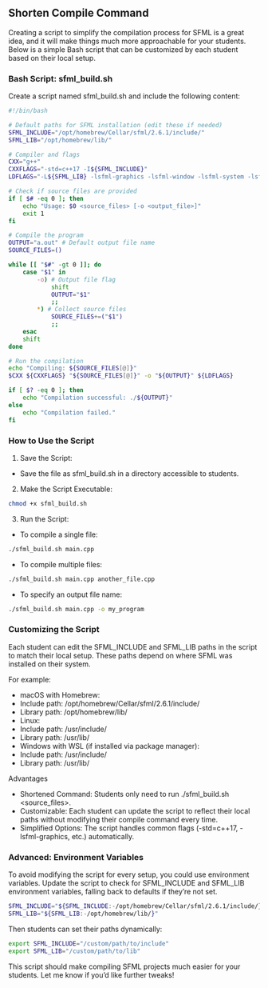## Shorten Compile Command

Creating a script to simplify the compilation process for SFML is a great idea, and it will make things much more approachable for your students. Below is a simple Bash script that can be customized by each student based on their local setup.

### Bash Script: sfml_build.sh

Create a script named sfml_build.sh and include the following content:

```bash
#!/bin/bash

# Default paths for SFML installation (edit these if needed)
SFML_INCLUDE="/opt/homebrew/Cellar/sfml/2.6.1/include/"
SFML_LIB="/opt/homebrew/lib/"

# Compiler and flags
CXX="g++"
CXXFLAGS="-std=c++17 -I${SFML_INCLUDE}"
LDFLAGS="-L${SFML_LIB} -lsfml-graphics -lsfml-window -lsfml-system -lsfml-network"

# Check if source files are provided
if [ $# -eq 0 ]; then
    echo "Usage: $0 <source_files> [-o <output_file>]"
    exit 1
fi

# Compile the program
OUTPUT="a.out" # Default output file name
SOURCE_FILES=()

while [[ "$#" -gt 0 ]]; do
    case "$1" in
        -o) # Output file flag
            shift
            OUTPUT="$1"
            ;;
        *) # Collect source files
            SOURCE_FILES+=("$1")
            ;;
    esac
    shift
done

# Run the compilation
echo "Compiling: ${SOURCE_FILES[@]}"
$CXX ${CXXFLAGS} "${SOURCE_FILES[@]}" -o "${OUTPUT}" ${LDFLAGS}

if [ $? -eq 0 ]; then
    echo "Compilation successful: ./${OUTPUT}"
else
    echo "Compilation failed."
fi
```

### How to Use the Script

1. Save the Script:

- Save the file as sfml_build.sh in a directory accessible to students.

2. Make the Script Executable:

```bash
chmod +x sfml_build.sh
```

3. Run the Script:

- To compile a single file:

```bash
./sfml_build.sh main.cpp
```

- To compile multiple files:

```bash
./sfml_build.sh main.cpp another_file.cpp
```

- To specify an output file name:

```bash
./sfml_build.sh main.cpp -o my_program
```

### Customizing the Script

Each student can edit the SFML_INCLUDE and SFML_LIB paths in the script to match their local setup. These paths depend on where SFML was installed on their system.

For example:

- macOS with Homebrew:
- Include path: /opt/homebrew/Cellar/sfml/2.6.1/include/
- Library path: /opt/homebrew/lib/
- Linux:
- Include path: /usr/include/
- Library path: /usr/lib/
- Windows with WSL (if installed via package manager):
- Include path: /usr/include/
- Library path: /usr/lib/

Advantages

- Shortened Command: Students only need to run ./sfml_build.sh <source_files>.
- Customizable: Each student can update the script to reflect their local paths without modifying their compile command every time.
- Simplified Options: The script handles common flags (-std=c++17, -lsfml-graphics, etc.) automatically.

### Advanced: Environment Variables

To avoid modifying the script for every setup, you could use environment variables. Update the script to check for SFML_INCLUDE and SFML_LIB environment variables, falling back to defaults if they’re not set.

```bash
SFML_INCLUDE="${SFML_INCLUDE:-/opt/homebrew/Cellar/sfml/2.6.1/include/}"
SFML_LIB="${SFML_LIB:-/opt/homebrew/lib/}"
```

Then students can set their paths dynamically:

```bash
export SFML_INCLUDE="/custom/path/to/include"
export SFML_LIB="/custom/path/to/lib"
```

This script should make compiling SFML projects much easier for your students. Let me know if you’d like further tweaks!

